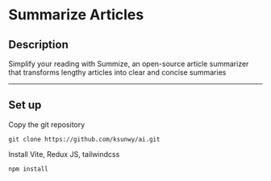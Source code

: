 # Summarize Articles

## Description

Simplify your reading with Summize, an open-source article summarizer
that transforms lengthy articles into clear and concise summaries

---

## Set up

Сopy the git repository

```
git clone https://github.com/ksunwy/ai.git
```

Install Vite, Redux JS, tailwindcss

```
npm install
```
